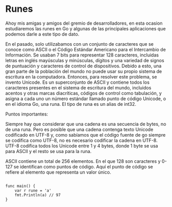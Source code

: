 # **Runes**

Ahoy mis amigas y amigos del gremio de desarrolladores, en esta ocasion estudiaremos las runes en Go y algunas de las principales aplicaciones que podemos darle a este tipo de dato.

En el pasado, solo utilizabamos con un conjunto de caracteres que se conoce como ASCII o el Código Estándar Americano para el Intercambio de Información. Se usaban 7 bits para representar 128 caracteres, incluidas letras en inglés mayúsculas y minúsculas, dígitos y una variedad de signos de puntuación y caracteres de control de dispositivos. Debido a esto, una gran parte de la población del mundo no puede usar su propio sistema de escritura en la computadora. Entonces, para resolver este problema, se invento Unicode. Es un superconjunto de ASCII y contiene todos los caracteres presentes en el sistema de escritura del mundo, incluidos acentos y otras marcas diacríticas, códigos de control como tabulación, y asigna a cada uno un número estándar llamado punto de código Unicode, o en el idioma Go, una runa. El tipo de runa es un alias de int32.

Puntos importantes:

Siempre hay que considerar que una cadena es una secuencia de bytes, no de una runa. Pero es posible que una cadena contenga texto Unicode codificado en UTF-8 y, como sabíamos que el código fuente de go siempre se codifica como UTF-8, no es necesario codificar la cadena en UTF-8.
UTF-8 codifica todos los Unicode entre 1 y 4 bytes, donde 1 byte se usa para ASCII y el resto se usa para la runa.

ASCII contiene un total de 256 elementos. En el que 128 son caracteres y 0-127 se identifican como puntos de código. Aquí el punto de código se refiere al elemento que representa un valor único.

```golang

func main() {
    var r rune = 'a'
    fmt.Println(a) // 97
}
```